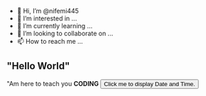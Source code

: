 - 👋 Hi, I’m @nifemi445
- 👀 I’m interested in ...
- 🌱 I’m currently learning ...
- 💞️ I’m looking to collaborate on ...
- 📫 How to reach me ...

<!---
nifemi445/nifemi445 is a ✨ special ✨ repository because its `README.md` (this file) appears on your GitHub profile.
You can click the Preview link to take a look at your changes.
--->
<!DOCKTYPE>
<BODY>
<HTML>
<h2>"Hello World"</h2>
<p>"Am here to teach you <b>CODING</b>
 <button type="button"
onclick="document.getElementById('demo').innerHTML = Date()">
Click me to display Date and Time.</button>
</BODY>
</HTML>


